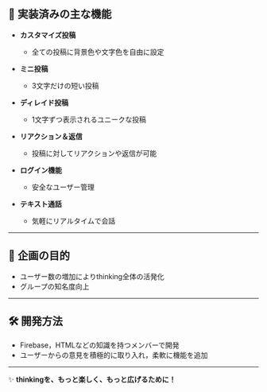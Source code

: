 ## 🌟 **実装済みの主な機能**

- **カスタマイズ投稿**  
  - 全ての投稿に背景色や文字色を自由に設定  

- **ミニ投稿**  
  - 3文字だけの短い投稿  

- **ディレイド投稿**  
  - 1文字ずつ表示されるユニークな投稿  

- **リアクション＆返信**  
  - 投稿に対してリアクションや返信が可能  

- **ログイン機能**  
  - 安全なユーザー管理  

- **テキスト通話**  
  - 気軽にリアルタイムで会話  

---

## 🚀 **企画の目的**

- ユーザー数の増加によりthinking全体の活発化  
- グループの知名度向上  

---

## 🛠 **開発方法**

- Firebase，HTMLなどの知識を持つメンバーで開発  
- ユーザーからの意見を積極的に取り入れ，柔軟に機能を追加  

---

✨ **thinkingを、もっと楽しく、もっと広げるために！**
